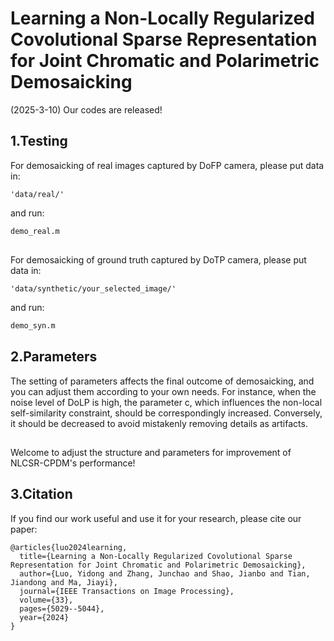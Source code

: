 # Learning a Non-Locally Regularized Covolutional Sparse Representation for Joint Chromatic and Polarimetric Demosaicking
(2025-3-10) Our codes are released!
## 1.Testing
For demosaicking of real images captured by DoFP camera, please put data in:
```
'data/real/'
```
and run:
```bash
demo_real.m
```
##
For demosaicking of ground truth captured by DoTP camera, please put data in:
```
'data/synthetic/your_selected_image/'
```
and run:
```bash
demo_syn.m
```
## 2.Parameters
The setting of parameters affects the final outcome of demosaicking, and you can adjust them according to your own needs. For instance, when the noise level of DoLP is high, the parameter c, which influences the non-local self-similarity constraint, should be correspondingly increased. Conversely, it should be decreased to avoid mistakenly removing details as artifacts.
##
Welcome to adjust the structure and parameters for improvement of NLCSR-CPDM's performance!
## 3.Citation
If you find our work useful and use it for your research, please cite our paper:
```
@articles{luo2024learning,
  title={Learning a Non-Locally Regularized Covolutional Sparse Representation for Joint Chromatic and Polarimetric Demosaicking},
  author={Luo, Yidong and Zhang, Junchao and Shao, Jianbo and Tian, Jiandong and Ma, Jiayi},
  journal={IEEE Transactions on Image Processing},
  volume={33},
  pages={5029--5044},
  year={2024}
}
```

